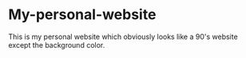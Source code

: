 # My-personal-website
This is my personal website which obviously looks like a 90's website except the background color.
